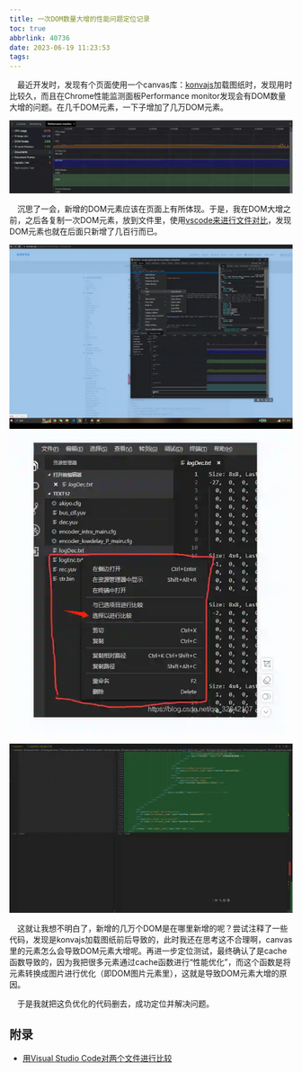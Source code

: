 ```yaml
---
title: 一次DOM数量大增的性能问题定位记录
toc: true
abbrlink: 40736
date: 2023-06-19 11:23:53
tags:
---
```


&emsp;最近开发时，发现有个页面使用一个canvas库：[konvajs](https://konvajs.org/)加载图纸时，发现用时比较久，而且在Chrome性能监测面板Performance monitor发现会有DOM数量大增的问题。在几千DOM元素，一下子增加了几万DOM元素。

![PerformanceMonitor](/blog_images/未分类/PerformanceMonitor.webp)

&emsp;沉思了一会，新增的DOM元素应该在页面上有所体现。于是，我在DOM大增之前，之后各复制一次DOM元素，放到文件里，使用[vscode来进行文件对比](https://blog.csdn.net/qq_32642107/article/details/89343107)，发现DOM元素也就在后面只新增了几百行而已。

![PerformanceMonitor](/blog_images/未分类/复制DOM元素.webp)
![PerformanceMonitor](/blog_images/未分类/vscode文件对比操作.webp)

![PerformanceMonitor](/blog_images/未分类/vscode文件对比.webp)

&emsp;这就让我想不明白了，新增的几万个DOM是在哪里新增的呢？尝试注释了一些代码，发现是konvajs加载图纸前后导致的，此时我还在思考这不合理啊，canvas里的元素怎么会导致DOM元素大增呢。再进一步定位测试，最终确认了是cache函数导致的，因为我把很多元素通过cache函数进行“性能优化”，而这个函数是将元素转换成图片进行优化（即DOM图片元素里），这就是导致DOM元素大增的原因。 

&emsp;于是我就把这负优化的代码删去，成功定位并解决问题。

## 附录
- [用Visual Studio Code对两个文件进行比较](https://blog.csdn.net/qq_32642107/article/details/89343107)

